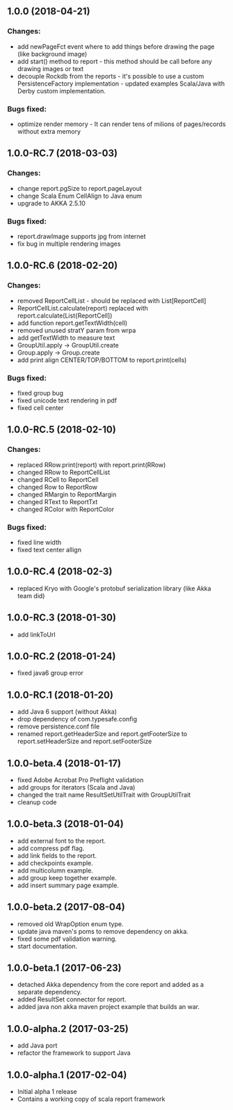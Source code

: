 ## 1.0.0 (2018-04-21)
### Changes:
* add newPageFct event where to add things before drawing the page (like background image)
* add start() method to report - this method should be call before any drawing images or text
* decouple Rockdb from the reports - it's possible to use a custom PersistenceFactory implementation - updated examples Scala/Java with Derby custom implementation.

### Bugs fixed:
* optimize render memory - It can render tens of milions of pages/records without extra memory

## 1.0.0-RC.7 (2018-03-03)
### Changes:
* change report.pgSize to report.pageLayout
* change  Scala Enum CellAlign to Java enum 
* upgrade to AKKA 2.5.10
### Bugs fixed:
* report.drawImage supports jpg from internet
* fix bug in multiple rendering images

## 1.0.0-RC.6 (2018-02-20)
### Changes:
* removed ReportCellList - should be replaced with List[ReportCell]
* ReportCellList.calculate(report) replaced with report.calculate(List{ReportCell])
* add function report.getTextWidth(cell)
* removed unused stratY param from wrpa
* add getTextWidth to measure text
* GroupUtil.apply -> GroupUtil.create
* Group.apply -> Group.create
* add print align CENTER/TOP/BOTTOM to report.print(cells)

### Bugs fixed:
* fixed group bug
* fixed unicode text rendering in pdf
* fixed cell center



## 1.0.0-RC.5 (2018-02-10)

### Changes:
* replaced RRow.print(report) with report.print(RRow)
* changed RRow to ReportCellList
* changed RCell to ReportCell
* changed Row to ReportRow
* changed RMargin to ReportMargin
* changed RText to ReportTxt
* changed RColor with ReportColor


### Bugs fixed:
* fixed line width
* fixed text center allign





## 1.0.0-RC.4 (2018-02-3)
* replaced Kryo with Google's protobuf serialization library (like Akka team did)

## 1.0.0-RC.3 (2018-01-30)
* add linkToUrl


## 1.0.0-RC.2 (2018-01-24)
* fixed java6 group error


## 1.0.0-RC.1 (2018-01-20)
* add Java 6 support (without Akka)
* drop dependency of com.typesafe.config
* remove persistence.conf file
* renamed report.getHeaderSize and report.getFooterSize to  report.setHeaderSize and report.setFooterSize


## 1.0.0-beta.4 (2018-01-17)
* fixed Adobe Acrobat  Pro Preflight validation
* add groups for iterators (Scala and Java)
* changed the trait name ResultSetUtilTrait with  GroupUtilTrait
* cleanup code



## 1.0.0-beta.3 (2018-01-04)
* add external font to the report.
* add compress pdf flag.
* add link fields to the report.
* add checkpoints example.
* add multicolumn example.
* add group keep together example.
* add insert summary page example.



## 1.0.0-beta.2 (2017-08-04)
* removed old WrapOption enum type.
* update java maven's poms to remove dependency on akka.
* fixed some pdf validation warning.
* start documentation. 

## 1.0.0-beta.1 (2017-06-23)
* detached Akka dependency from the core report and added as a separate dependency.
* added ResultSet connector for report.
* added java non akka maven project example that builds an war.

## 1.0.0-alpha.2 (2017-03-25)
* add Java port
* refactor the framework to support Java


## 1.0.0-alpha.1 (2017-02-04)
* Initial alpha 1 release
* Contains a working copy of scala report framework
